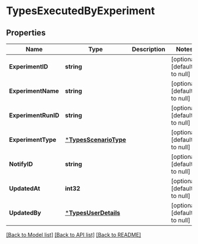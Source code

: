 # TypesExecutedByExperiment

## Properties
Name | Type | Description | Notes
------------ | ------------- | ------------- | -------------
**ExperimentID** | **string** |  | [optional] [default to null]
**ExperimentName** | **string** |  | [optional] [default to null]
**ExperimentRunID** | **string** |  | [optional] [default to null]
**ExperimentType** | [***TypesScenarioType**](types.ScenarioType.md) |  | [optional] [default to null]
**NotifyID** | **string** |  | [optional] [default to null]
**UpdatedAt** | **int32** |  | [optional] [default to null]
**UpdatedBy** | [***TypesUserDetails**](types.UserDetails.md) |  | [optional] [default to null]

[[Back to Model list]](../README.md#documentation-for-models) [[Back to API list]](../README.md#documentation-for-api-endpoints) [[Back to README]](../README.md)

